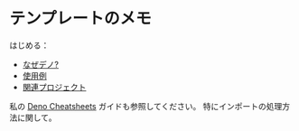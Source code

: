 # テンプレートのメモ

<!-- このテンプレートのコピー上のこのディレクトリを削除できます。 -->

はじめる：

- [なぜデノ?](./why-deno.md)
- [使用例](./sample-usage.md)
- [関連プロジェクト](./related-projects.md)

私の [Deno Cheatsheets](https://michaelcurrin.github.io/dev-cheatsheets/cheatsheets/javascript/deno/) ガイドも参照してください。 特にインポートの処理方法に関して。